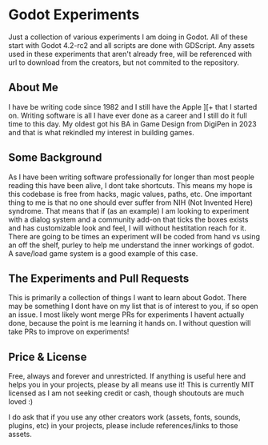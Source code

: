 # Godot Experiments

Just a collection of various experiments I am doing in Godot. All of these start with Godot 4.2-rc2 and all scripts are done with GDScript. Any assets used in these experiments that aren't already free, will be referenced with url to download from the creators, but not commited to the repository.

## About Me

I have be writing code since 1982 and I still have the Apple ][+ that I started on. Writing software is all I have ever done as a career and I still do it full time to this day. My oldest got his BA in Game Design from DigiPen in 2023 and that is what rekindled my interest in building games.

## Some Background

As I have been writing software professionally for longer than most people reading this have been alive, I dont take shortcuts. This means my hope is this codebase is free from hacks, magic values, paths, etc. One important thing to me is that no one should ever suffer from NIH (Not Invented Here) syndrome. That means that if (as an example) I am looking to experiment with a dialog system and a community add-on that ticks the boxes exists and has customizable look and feel, I will without hestitation reach for it. There are going to be times an experiment will be coded from hand vs using an off the shelf, purley to help me understand the inner workings of godot. A save/load game system is a good example of this case.

## The Experiments and Pull Requests

This is primarily a collection of things I want to learn about Godot. There may be something I dont have on my list that is of interest to you, if so open an issue. I most likely wont merge PRs for experiments I havent actually done, because the point is me learning it hands on. I without question will take PRs to improve on experiments!

## Price & License

Free, always and forever and unrestricted. If anything is useful here and helps you in your projects, please by all means use it! This is currently MIT licensed as I am not seeking credit or cash, though shoutouts are much loved :)

I do ask that if you use any other creators work (assets, fonts, sounds, plugins, etc) in your projects, please include references/links to those assets.
